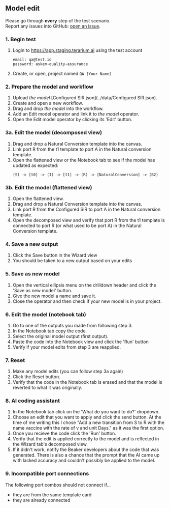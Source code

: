 ## Model edit
Please go through __every__ step of the test scenario.\
Report any issues into GitHub: [open an issue](https://github.com/DARPA-ASKEM/terarium/issues/new?assignees=&labels=bug%2C+Q%26A&template=qa-issue.md&title=%5BBUG%5D%3A+).

### 1. Begin test
1. Login to https://app.staging.terarium.ai using the test account
    ```
    email: qa@test.io
    password: askem-quality-assurance
    ```
2. Create, or open, project named `QA [Your Name]`

### 2. Prepare the model and workflow
1. Upload _the model_ [Configured SIR.json](../data/Configured SIR.json).
2. Create and open a new workflow.
3. Drag and drop _the model_ into the workflow.
4. Add an Edit model operator and link it to _the model_ operator.
5. Open the Edit model operator by clicking its 'Edit' button.

### 3a. Edit the model (decomposed view)
1. Drag and drop a Natural Conversion template into the canvas.
2. Link port R from the t1 template to port A in the Natural conversion template.
3. Open the flattened view or the Notebook tab to see if the model has updated as expected:
   ```
   (S) -> [t0] -> (I) -> [t1] -> (R) -> [NaturalConversion] -> (B2)
   ```

### 3b. Edit the model (flattened view)
1. Open the flattened view.
2. Drag and drop a Natural Conversion template into the canvas.
3. Link port R from the Configured SIR to port A in the Natural conversion template.
4. Open the decomposed view and verify that port R from the t1 template is connected to port R (or what used to be port A) in the Natural Conversion template.

### 4. Save a new output
1. Click the Save button in the Wizard view
2. You should be taken to a new output based on your edits

### 5. Save as new model
1. Open the vertical ellipsis menu on the drilldown header and click the 'Save as new model' button.
2. Give the new model a name and save it.
3. Close the operator and then check if your new model is in your project.

### 6. Edit the model (notebook tab)
1. Go to one of the outputs you made from following step 3.
2. In the Notebook tab copy the code.
3. Select the original model output (first output).
4. Paste the code into the Notebook view and click the 'Run' button
5. Verify if your model edits from step 3 are reapplied.

### 7. Reset
1. Make any model edits (you can follow step 3a again)
2. Click the Reset button.
3. Verify that the code in the Notebook tab is erased and that the model is reverted to what it was originally.

### 8. AI coding assistant
1. In the Notebook tab click on the 'What do you want to do?' dropdown.
2. Choose an edit that you want to apply and click the send button. At the time of me writing this I chose "Add a new transition from S to R with the name vaccine with the rate of v and unit Days." as it was the first option.
3. Once you recieve the code click the 'Run' button.
4. Verify that the edit is applied correctly to the model and is reflected in the Wizard tab's decomposed view.
5. If it didn't work, notify the Beaker developers about the code that was generated. There is also a chance that the prompt that the AI came up with lacked accuracy and couldn't possibly be applied to the model.

### 9. Incompatible port connections
The following port combos should not connect if...
- they are from the same template card
- they are already connected

